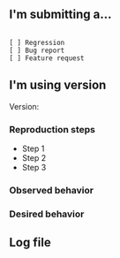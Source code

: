 ## I'm submitting a...
<!-- 
Check one of the following options with "x". DO NOT log support requests here. 
For support requests, use this contact form: https://www.digimezzo.com/contact/ 
-->
<pre><code>
[ ] Regression <!-- A behavior that used to work and stopped working in a new release -->
[ ] Bug report  <!-- Please search GitHub for a similar issue -->
[ ] Feature request
</code></pre>

<!-- 
For feature requests, delete the form below and describe your requirements. For bug reports, 
fill in the form below. Issues missing important information may be closed without investigation.
-->

## I'm using version
<!-- 
Provide the version of the application that you are using below 
-->
Version:

### Reproduction steps
<!--
Add simple steps to reproduce this bug. Please add as many details as possible. 
That helps us reproduce the issue on our computers.
-->
* Step 1
* Step 2
* Step 3

### Observed behavior
<!--
Describe how the application acts.
-->

### Desired behavior
<!--
Describe how the application should act.
-->

## Log file
<!--
Add the relevant piece of the log file. The log file of our applications can be found in the directory 
%appdata%\<application name>\Log. E.g., for Dopamine, that would be: %appdata%\Dopamine\Log
-->
